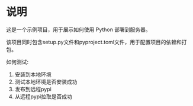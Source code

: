 # 说明

这是一个示例项目，用于展示如何使用 Python 部署到服务器。

该项目同时包含setup.py文件和pyproject.toml文件，用于配置项目的依赖和打包。

如何测试:
1. 安装到本地环境
2. 测试本地环境是否安装成功
3. 发布到远程pypi
4. 从远程pypi拉取是否成功